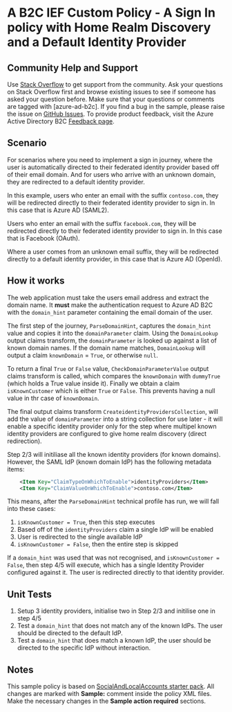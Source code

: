 # A B2C IEF Custom Policy - A Sign In policy with Home Realm Discovery and a Default Identity Provider

## Community Help and Support
Use [Stack Overflow](https://stackoverflow.com/questions/tagged/azure-ad-b2c) to get support from the community. Ask your questions on Stack Overflow first and browse existing issues to see if someone has asked your question before. Make sure that your questions or comments are tagged with [azure-ad-b2c].
If you find a bug in the sample, please raise the issue on [GitHub Issues](https://github.com/azure-ad-b2c/samples/issues).
To provide product feedback, visit the Azure Active Directory B2C [Feedback page](https://feedback.azure.com/forums/169401-azure-active-directory?category_id=160596).

## Scenario
For scenarios where you need to implement a sign in journey, where the user is automatically directed to their federated identity provider based off of their email domain. And for users who arrive with an unknown domain, they are redirected to a default identity provider.

In this example, users who enter an email with the suffix `contoso.com`, they will be redirected directly to their federated identity provider to sign in. In this case that is Azure AD (SAML2).

Users who enter an email with the suffix `facebook.com`, they will be redirected directly to their federated identity provider to sign in. In this case that is Facebook (OAuth).

Where a user comes from an unknown email suffix,  they will be redirected directly to a default identity provider, in this case that is Azure AD (OpenId).

## How it works
The web application must take the users email address and extract the domain name. It **must** make the authentication request to Azure AD B2C with the `domain_hint` parameter containing the email domain of the user.

The first step of the journey, `ParseDomainHint`, captures the `domain_hint` value and copies it into the `domainParameter` claim.
Using the `DomainLookup` output claims transform, the `domainParameter` is looked up against a list of known domain names. If the domain name matches, `DomainLookup` will output a claim `knownDomain` = `True`, or otherwise `null`.

To return a final `True` or `False` value, `CheckDomainParameterValue` output claims transform is called, which compares the `knownDomain` with `dummyTrue` (which holds a True value inside it). Finally we obtain a claim `isKnownCustomer` which is either `True` or `False`. This prevents having a null value in thr case of `knownDomain`.

The final output claims transform `CreateidentityProvidersCollection`, will add the value of `domainParameter` into a string collection for use later - it will enable a specific identity provider only for the step where multipel known identity providers are configured to give home realm discovery (direct redirection).

Step 2/3 will initiliase all the known identity providers (for known domains). However, the SAML IdP (known domain IdP) has the following metadata items:
```xml
    <Item Key="ClaimTypeOnWhichToEnable">identityProviders</Item>
    <Item Key="ClaimValueOnWhichToEnable">contoso.com</Item>
```
This means, after the `ParseDomainHint` technical profile has run, we will fall into these cases:
1. `isKnownCustomer = True`, then this step executes
2. Based off of the `identityProviders` claim a single IdP will be enabled
3. User is redirected to the single available IdP
4. `isKnownCustomer = False`, then the entire step is skipped

If a `domain_hint` was used that was not recognised, and `isKnownCustomer = False`, then step 4/5 will execute, which has a single Identity Provider configured against it. The user is redirected directly to that identity provider.

## Unit Tests
1. Setup 3 identity providers, initialise two in Step 2/3 and initilise one in step 4/5
2. Test a `domain_hint` that does not match any of the known IdPs. The user should be directed to the default IdP.
3. Test a `domain_hint` that does match a known IdP, the user should be directed to the specific IdP without interaction.

## Notes
This sample policy is based on [SocialAndLocalAccounts starter pack](https://github.com/Azure-Samples/active-directory-b2c-custom-policy-starterpack/tree/master/SocialAndLocalAccounts). All changes are marked with **Sample:** comment inside the policy XML files. Make the necessary changes in the **Sample action required** sections. 
